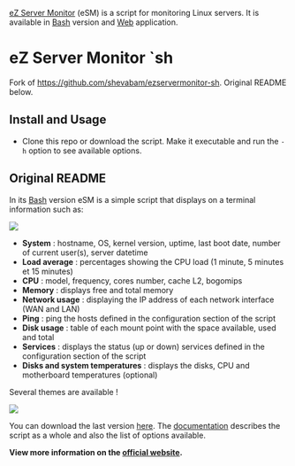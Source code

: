[eZ Server Monitor](https://www.ezservermonitor.com) (eSM) is a script for monitoring Linux servers. It is available in [Bash](https://www.ezservermonitor.com/esm-sh/features) version and [Web](https://www.ezservermonitor.com/esm-web/features) application.

# eZ Server Monitor `sh

Fork of https://github.com/shevabam/ezservermonitor-sh. Original README below.

## Install and Usage

* Clone this repo or download the script. Make it executable and run the `-h` option to see available options.

## Original README

In its [Bash](https://www.ezservermonitor.com/esm-sh/features) version eSM is a simple script that displays on a terminal information such as:

![](https://www.ezservermonitor.com/uploads/esm_sh/esm-sh_dashboard-complete.png)

- **System** : hostname, OS, kernel version, uptime, last boot date, number of current user(s), server datetime
- **Load average** : percentages showing the CPU load (1 minute, 5 minutes et 15 minutes)
- **CPU** : model, frequency, cores number, cache L2, bogomips
- **Memory** : displays free and total memory
- **Network usage** : displaying the IP address of each network interface (WAN and LAN)
- **Ping** : ping the hosts defined in the configuration section of the script
- **Disk usage** : table of each mount point with the space available, used and total
- **Services** : displays the status (up or down) services defined in the configuration section of the script
- **Disks and system temperatures** : displays the disks, CPU and motherboard temperatures (optional)

Several themes are available !

![](https://www.ezservermonitor.com/uploads/esm_sh/esm-sh_themes.png)


You can download the last version [here](https://www.ezservermonitor.com/esm-sh/downloads). The [documentation](https://www.ezservermonitor.com/esm-sh/documentation) describes the script as a whole and also the list of options available.

**View more information on the [official website](https://www.ezservermonitor.com/esm-sh/features).**

